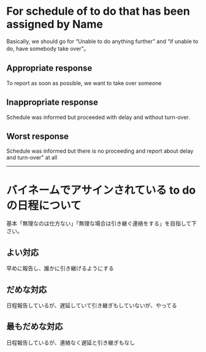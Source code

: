 For schedule of to do that has been assigned by Name
=====
Basically, we should go for “Unable to do anything further” and “if unable to do, have somebody take over”。

Appropriate response
----------
To report as soon as possible, we want to take over someone

Inappropriate response
----------
Schedule was informed but proceeded with delay and without turn-over.

Worst response
----------------
Schedule was informed but there is no proceeding and report about delay and turn-over" at all

------------
バイネームでアサインされている to doの日程について
=====
基本「無理なのは仕方ない」「無理な場合は引き継ぐ連絡をする」を目指して下さい。

よい対応
----------
早めに報告し、誰かに引き継げるようにする

だめな対応
----------
日程報告しているが、遅延していて引き継ぎもしていないが、やってる

最もだめな対応
----------------
日程報告しているが、連絡なく遅延と引き継ぎもなし
